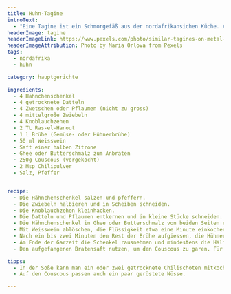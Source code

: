 ```yaml
---
title: Huhn-Tagine
introText:
  - "Eine Tagine ist ein Schmorgefäß aus der nordafrikansichen Küche. Auch die darin gekochten Gerichte nennt man Tagine. In Ermangelung eines solchen Gefäßes kann man selbstverständlich einen normalen Bräter nutzen."
headerImage: tagine
headerImageLink: https://www.pexels.com/photo/similar-tagines-on-metal-table-in-daylight-4917090/
headerImageAttribution: Photo by Maria Orlova from Pexels
tags:
  - nordafrika
  - huhn

category: hauptgerichte

ingredients:
  - 4 Hähnchenschenkel
  - 4 getrocknete Datteln
  - 4 Zwetschen oder Pflaumen (nicht zu gross)
  - 4 mittelgroße Zwiebeln
  - 4 Knoblauchzehen
  - 2 TL Ras-el-Hanout
  - 1 l Brühe (Gemüse- oder Hühnerbrühe)
  - 50 ml Weisswein
  - Saft einer halben Zitrone
  - Ghee oder Butterschmalz zum Anbraten
  - 250g Couscous (vorgekocht)
  - 2 Msp Chilipulver
  - Salz, Pfeffer


recipe:
  - Die Hähnchenschenkel salzen und pfeffern.
  - Die Zwiebeln halbieren und in Scheiben schneiden.
  - Die Knoblauchzehen kleinhacken.
  - Die Datteln und Pflaumen entkernen und in kleine Stücke schneiden.
  - Die Hähnchenschenkel in Ghee oder Butterschmalz von beiden Seiten etwa 5 Minuten in einem Bräter anbraten. Die Hähnchenschenkel rausnehmen und die Zwiebeln in dem verbliebenen Fett 5 bis 10 Minuten anbraten. Gegen Ende den Knoblauch eine Minute hinzugeben.
  - Mit Weisswein ablöschen, die Flüssigkeit etwa eine Minute einkochen lassen. Datteln und Pflaumen hinzugeben, ebenso das Ras-el-Hanout und alles mit ein wenig Brühe aufgiessen und wieder einkochen lassen.
  - Nach ein bis zwei Minuten den Rest der Brühe aufgiessen, die Hühnerschenkel auf die Masse legen und den Deckel schliessen. Bei mittlerer Hitze 30 Minuten kochen.
  - Am Ende der Garzeit die Schenkel rausnehmen und mindestens die Hälfte der Soße durch ein Sieb in ein Gefäss schütten. Die Zwiebeln aus dem Sieb wieder in Soße geben, Saft der Zitrone und Chilipulver zugeben.
  - Den aufgefangenen Bratensaft nutzen, um den Couscous zu garen. Für 250g Couscous benötigt man etwa 300ml heisse Flüssigkeit oder 250ml heisses Wasser.

tipps:
  - In der Soße kann man ein oder zwei getrocknete Chilischoten mitkochen.
  - Auf den Couscous passen auch ein paar geröstete Nüsse.

---
```

